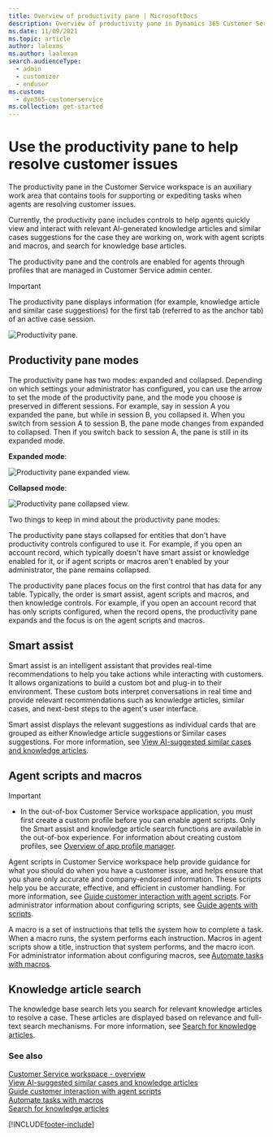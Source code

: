 ```yaml
---
title: Overview of productivity pane | MicrosoftDocs
description: Overview of productivity pane in Dynamics 365 Customer Service workspace.
ms.date: 11/09/2021
ms.topic: article
author: lalexms
ms.author: laalexan
search.audienceType: 
  - admin
  - customizer
  - enduser
ms.custom: 
  - dyn365-customerservice
ms.collection: get-started
---
```


# Use the productivity pane to help resolve customer issues

The productivity pane in the Customer Service workspace is an auxiliary work area that contains tools for supporting or expediting tasks when agents are resolving customer issues.

Currently, the productivity pane includes controls to help agents quickly view and interact with relevant AI-generated knowledge articles and similar cases suggestions for the case they are working on, work with agent scripts and macros, and search for knowledge base articles.

The productivity pane and the controls are enabled for agents through profiles that are managed in Customer Service admin center.

> [!Important]
> The productivity pane displays information (for example, knowledge article and similar case suggestions) for the first tab (referred to as the anchor tab) of an active case session.

![Productivity pane.](../media/csw-productivity-pane.png "View of the productivity pane")

## Productivity pane modes

The productivity pane has two modes: expanded and collapsed. Depending on which settings your administrator has configured, you can use the arrow to set the mode of the productivity pane, and the mode you choose is preserved in different sessions. For example, say in session A you expanded the pane, but while in session B, you collapsed it. When you switch from session A to session B, the pane mode changes from expanded to collapsed. Then if you switch back to session A, the pane is still in its expanded mode.

**Expanded mode**:

![Productivity pane expanded view.](../media/csw-productivity-pane-expanded-mode.png "View of the productivity pane in expanded mode.")

**Collapsed mode**:

![Productivity pane collapsed view.](../media/csw-productivity-pane-collapsed-mode.png "View of the productivity pane mode in collapsed mode.")

Two things to keep in mind about the productivity pane modes:

The productivity pane stays collapsed for entities that don't have productivity controls configured to use it. For example, if you open an account record, which typically doesn't have smart assist or knowledge enabled for it, or if agent scripts or macros aren't enabled by your administrator, the pane remains collapsed. 

The productivity pane places focus on the first control that has data for any table. Typically, the order is smart assist, agent scripts and macros, and then knowledge controls. For example, if you open an account record that has only scripts configured, when the record opens, the productivity pane expands and the focus is on the agent scripts and macros. 

## Smart assist

Smart assist is an intelligent assistant that provides real-time recommendations to help you take actions while interacting with customers. It allows organizations to build a custom bot and plug-in to their environment. These custom bots interpret conversations in real time and provide relevant recommendations such as knowledge articles, similar cases, and next-best steps to the agent's user interface.

Smart assist displays the relevant suggestions as individual cards that are grouped as either Knowledge article suggestions or Similar cases suggestions. For more information, see [View AI-suggested similar cases and knowledge articles](csw-view-ai-suggested-cases-knowledge-articles.md).

## Agent scripts and macros

> [!Important]
> - In the out-of-box Customer Service workspace application, you must first create a custom profile before you can enable agent scripts. Only the Smart assist and knowledge article search functions are available in the out-of-box experience. For information about creating custom profiles, see [Overview of app profile manager](../administer/overview.md). 

Agent scripts in Customer Service workspace help provide guidance for what you should do when you have a customer issue, and helps ensure that you share only accurate and company-endorsed information. These scripts help you be accurate, effective, and efficient in customer handling. For more information, see [Guide customer interaction with agent scripts](oc-agent-scripts.md). For administrator information about configuring scripts, see [Guide agents with scripts](../administer/agent-scripts.md).

A macro is a set of instructions that tells the system how to complete a task. When a macro runs, the system performs each instruction. Macros in agent scripts show a title, instruction that system performs, and the macro icon. For administrator information about configuring macros, see [Automate tasks with macros](../administer/macros.md). 

## Knowledge article search

The knowledge base search lets you search for relevant knowledge articles to resolve a case. These articles are displayed based on relevance and full-text search mechanisms. For more information, see [Search for knowledge articles](search-knowledge-articles-csh.md). 

### See also

[Customer Service workspace - overview](../implement/csw-overview.md) <br>
[View AI-suggested similar cases and knowledge articles](csw-view-ai-suggested-cases-knowledge-articles.md) <br>
[Guide customer interaction with agent scripts](oc-agent-scripts.md) <br>
[Automate tasks with macros](../administer/macros.md) <br>
[Search for knowledge articles](search-knowledge-articles-csh.md)


[!INCLUDE[footer-include](../../includes/footer-banner.md)]
